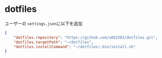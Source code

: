 # dotfiles

ユーザーの `settings.json`に以下を追加
```json
{
    "dotfiles.repository": "https://github.com/u032582/dotfiles.git",
    "dotfiles.targetPath": "~/dotfiles",
    "dotfiles.installCommand": "~/dotfiles/.bin/install.sh"
}
```